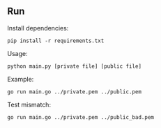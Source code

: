 ## Run
Install dependencies:
```
pip install -r requirements.txt
```
Usage:
```
python main.py [private file] [public file]
```
Example:
```
go run main.go ../private.pem ../public.pem
```
Test mismatch:
```
go run main.go ../private.pem ../public_bad.pem
```